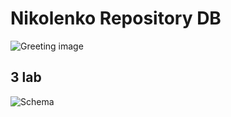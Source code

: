 # Nikolenko Repository DB

![Greeting image](https://cs4.pikabu.ru/post_img/big/2015/06/18/10/1434643823_1129924273.jpg)
## 3 lab
![Schema](https://sun9-61.userapi.com/impg/UH4hxP8vDych_0WwY47bBefOQ9MVbCWpuy5vCA/PaH12SSSUNk.jpg?size=1043x745&quality=96&sign=054ee14cf0a6e01e6de3ba97a491a278&type=album "SchemaFrom3LabDB")
